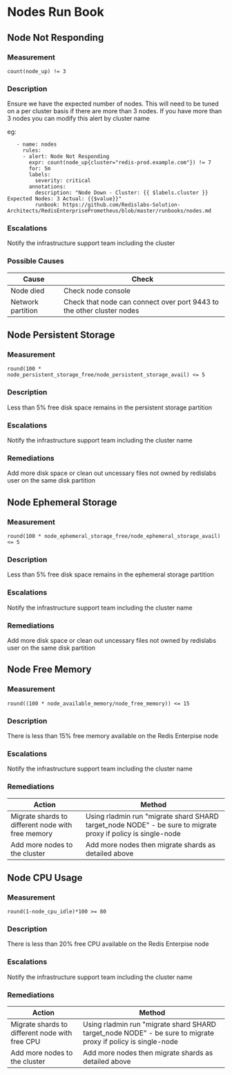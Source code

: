 # Nodes Run Book

## Node Not Responding

### Measurement

```
count(node_up) != 3
```

### Description

Ensure we have the expected number of nodes.  This will need to be tuned on a per cluster basis if there are more than 3 nodes.
If you have more than 3 nodes you can modify this alert by cluster name

eg:
```
   - name: nodes
     rules:
     - alert: Node Not Responding
       expr: count(node_up{cluster="redis-prod.example.com"}) != 7
       for: 5m
       labels:
         severity: critical
       annotations:
         description: "Node Down - Cluster: {{ $labels.cluster }} Expected Nodes: 3 Actual: {{$value}}"
         runbook: https://github.com/Redislabs-Solution-Architects/RedisEnterprisePrometheus/blob/master/runbooks/nodes.md
```


### Escalations

Notify the infrastructure support team including the cluster

### Possible Causes

Cause | Check 
--- | ---
Node died | Check node console
Network partition | Check that node can connect over port 9443 to the other cluster nodes


## Node Persistent Storage

### Measurement

```
round(100 * node_persistent_storage_free/node_persistent_storage_avail) <= 5
```

### Description

Less than 5% free disk space remains in the persistent storage partition

### Escalations

Notify the infrastructure support team including the cluster name

### Remediations

Add more disk space or clean out uncessary files not owned by redislabs user on the same disk partition

## Node Ephemeral Storage

### Measurement

```
round(100 * node_ephemeral_storage_free/node_ephemeral_storage_avail) <= 5
```

### Description

Less than 5% free disk space remains in the ephemeral storage partition

### Escalations

Notify the infrastructure support team including the cluster name

### Remediations

Add more disk space or clean out uncessary files not owned by redislabs user on the same disk partition

## Node Free Memory

### Measurement

```
round((100 * node_available_memory/node_free_memory)) <= 15
```

### Description

There is less than 15% free memory available on the Redis Enterpise node

### Escalations

Notify the infrastructure support team including the cluster name

### Remediations

Action | Method 
--- | ---
Migrate shards to different node with free memory | Using rladmin run "migrate shard SHARD target_node NODE" - be sure to migrate proxy if policy is single-node
Add more nodes to the cluster | Add more nodes then migrate shards as detailed above


## Node CPU Usage

### Measurement

```
round(1-node_cpu_idle)*100 >= 80
```

### Description

There is less than 20% free CPU available on the Redis Enterpise node

### Escalations

Notify the infrastructure support team including the cluster name

### Remediations

Action | Method 
--- | ---
Migrate shards to different node with free CPU | Using rladmin run "migrate shard SHARD target_node NODE" - be sure to migrate proxy if policy is single-node
Add more nodes to the cluster | Add more nodes then migrate shards as detailed above
